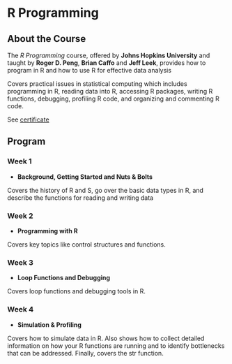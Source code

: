 # R Programming

<!--more-->

## About the Course

The *R Programming* course, offered by **Johns Hopkins University** and taught by 
**Roger D. Peng**, **Brian Caffo** and **Jeff Leek**, provides how to program in R 
and how to use R for effective data analysis

Covers practical issues in statistical computing which includes programming in R, 
reading data into R, accessing R packages, writing R functions, 
debugging, profiling R code, and organizing and commenting R code.

See [certificate](https://coursera.org/share/a1b1029a9d877304137606d624a1bad9)

## Program

### Week 1

* **Background, Getting Started and Nuts & Bolts**

Covers the history of R and S, go over the basic data types in R, and describe the 
functions for reading and writing data

### Week 2

* **Programming with R**

Covers key topics like control structures and functions.

### Week 3

* **Loop Functions and Debugging**

Covers loop functions and debugging tools in R.

### Week 4

* **Simulation & Profiling**

Covers how to simulate data in R. 
Also shows how to collect detailed information on how your R functions are running and 
to identify bottlenecks that can be addressed. Finally, covers the str function.

